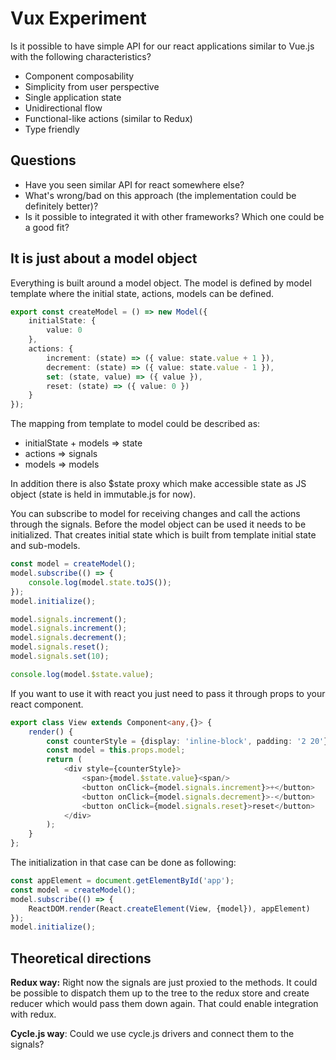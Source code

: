 # Vux Experiment

Is it possible to have simple API for our react applications similar to Vue.js with 
the following characteristics?

- Component composability
- Simplicity from user perspective
- Single application state
- Unidirectional flow
- Functional-like actions (similar to Redux)
- Type friendly  

## Questions

- Have you seen similar API for react somewhere else?
- What's wrong/bad on this approach (the implementation could be definitely better)?
- Is it possible to integrated it with other frameworks? Which one could be a good fit?

## It is just about a model object

Everything is built around a model object. The model is defined by model template where 
the initial state, actions, models can be defined.

```typescript
export const createModel = () => new Model({
    initialState: {
        value: 0
    },
    actions: {
        increment: (state) => ({ value: state.value + 1 }), 
        decrement: (state) => ({ value: state.value - 1 }),
        set: (state, value) => ({ value }), 
        reset: (state) => ({ value: 0 })
    }
});
```

The mapping from template to model could be described as:
- initialState + models => state
- actions => signals
- models => models

In addition there is also $state proxy which make accessible state as JS object 
(state is held in immutable.js for now).

You can subscribe to model for receiving changes and call the actions through the signals.
Before the model object can be used it needs to be initialized. That creates initial 
state which is built from template initial state and sub-models.

```typescript
const model = createModel();
model.subscribe(() => {
    console.log(model.state.toJS());
});
model.initialize();

model.signals.increment();
model.signals.increment();
model.signals.decrement();
model.signals.reset();
model.signals.set(10);

console.log(model.$state.value);
```

If you want to use it with react you just need to pass it through props to your react component.

```typescript
export class View extends Component<any,{}> {
    render() {  
        const counterStyle = {display: 'inline-block', padding: '2 20'};
        const model = this.props.model;
        return (
            <div style={counterStyle}>
                <span>{model.$state.value}<span/>
                <button onClick={model.signals.increment}>+</button>
                <button onClick={model.signals.decrement}>-</button>
                <button onClick={model.signals.reset}>reset</button>
            </div>
        );        
    }
};
```

The initialization in that case can be done as following:
```typescript
const appElement = document.getElementById('app');
const model = createModel();
model.subscribe(() => {
    ReactDOM.render(React.createElement(View, {model}), appElement)
});
model.initialize();
```

## Theoretical directions

__Redux way:__ Right now the signals are just proxied to the methods. It could 
be possible to dispatch them up to the tree to the redux store and create reducer 
which would pass them down again. That could enable integration with redux.

__Cycle.js way__: Could we use cycle.js drivers and connect them to the signals?